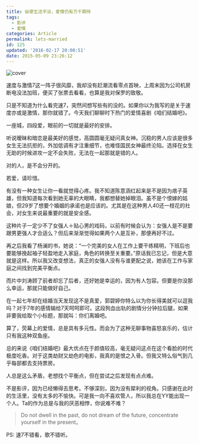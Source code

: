 ```yaml
---
title: 纵使生活平淡，爱情仍有万千期待
tags:
  - 影评
  - 爱情
categories: Article
permalink: lets-married
id: 125
updated: '2016-02-17 20:00:51'
date: 2015-05-09 23:26:12
---
```


![cover](https://cat.yufan.me/cats/2015051001.jpg)

速度与激情7这一阵子很风靡，我却没有赶潮流看零点首映，上周末因为公司机房断电没法加班，便买了张票去看看，也算是我对保罗的致敬。

只是不知道为什么看完速7，突然间想写些有的没的。如果你以为我写的是关于速度亦或是激情，那你就错了。今天我们聊聊时下热门的爱情喜剧《咱们结婚吧》。

<!--more-->

一座城，四段爱，眼前的一切就是最好的安排。

听说暧昧和暗恋是最美好的感觉，高圆圆毫无疑问真女神。沉稳的男人应该是很多女生无法抗拒的，外加低调有才注重细节，也难怪国民女神最终沦陷。选择在女生无助的时候进攻一定不会失败，无法在一起那就是错的人。

对的人，是不会分开的。

若爱，请珍惜。

有没有一种女生让你一看就觉得心疼。我不知道陈意涵红起来是不是因为痞子英雄，但我知道每次看到她无辜的大眼睛，我都想替她掉眼泪。虽不是个恨嫁的姑娘，但29岁了想要个婚姻的承诺也是应该的。尤其是在这种男人40还一枝花的社会，对女生来说最重要的就是安全感。

这种片子一定少不了女强人＋贴心男的戏码，以前有时候会认为：女强人是不是要跟男更强人才合适么？但后来渐渐觉得如果两个人是互补，那便再好不过。

再之后我看了杨澜的书，她说：“一个完美的女人在工作上要干练精明，下班后也要能够挽起袖子轻盈地走入家庭，角色的转换至关重要。”原话我已忘记，但是大意就是这样。所以我又改变想法，真正的女强人没有与谁更配之说，她该在工作与家庭之间找到完美平衡点。

而片中刘涛顾了前者却忘了后者，还好她是幸运的，因为有人包容。但要是你没那么幸运，那就只能做好自己。

在一起七年却在结婚当天发现这不是真爱，郭碧婷你特么以为你长得美就可以逗我吗？对于7年的感情输给7天呵呵即可。这段狗血出轨的剧情分分钟拉后腿，如果非要我给取个小标题，那就叫：你们离婚吧。

算了，荧幕上的爱情，总是具有多元性。而会为了这种无聊事物喜怒哀乐的，估计只有我这种双鱼座。

总的来说《咱们结婚吧》最大优点在于颜值较高，毫无疑问这点在这个看脸的时代极度吃香。对于这类劫财又劫色的电影，我真的是恨之入骨。但我又特么俗气到几乎每部都去支持票房。

人总是这么矛盾，老想找个平衡点，但在尝试之后发现有点点难。

不是影评，因为已经懒得去思考。不够深刻，因为没有犀利的视角。只感谢在此时的生活里，没有太多的不愉快。可是我一向不喜欢管人，所以我总在YY能出现一个人。Ta的作为总是与我的厌恶相悖，你说难不难？

>Do not dwell in the past, do not dream of the future, concentrate yourself in the present。

PS: 速7不错看，歌不错听。
